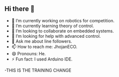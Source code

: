 ## Hi there 👋


- 🔭 I’m currently working on robotics for competition.
- 🌱 I’m currently learning theory of control.
- 👯 I’m looking to collaborate on embedded systems.
- 🤔 I’m looking for help with advanced control.
- 💬 Ask me about line followers.
- 📫 How to reach me: JhojanECO.
- 😄 Pronouns: He.
- ⚡ Fun fact: I used Arduino IDE.

-THIS IS THE TRAINING CHANGE

